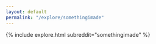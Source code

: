 ```yaml
---
layout: default
permalink: "/explore/somethingimade"
---
```


{% include explore.html subreddit="somethingimade" %}
